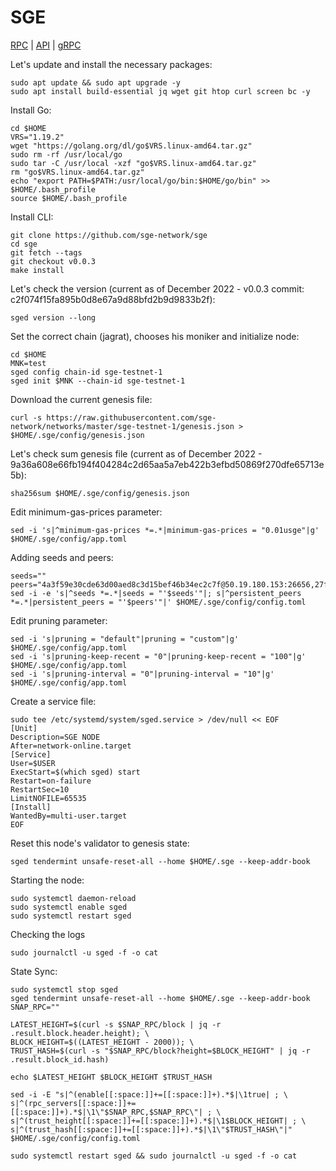 # SGE 
[RPC](http://) | [API](http://) | [gRPC](http://)

Let's update and install the necessary packages:
````
sudo apt update && sudo apt upgrade -y
sudo apt install build-essential jq wget git htop curl screen bc -y
````
Install Go:
````
cd $HOME
VRS="1.19.2"
wget "https://golang.org/dl/go$VRS.linux-amd64.tar.gz"
sudo rm -rf /usr/local/go
sudo tar -C /usr/local -xzf "go$VRS.linux-amd64.tar.gz"
rm "go$VRS.linux-amd64.tar.gz"
echo "export PATH=$PATH:/usr/local/go/bin:$HOME/go/bin" >> $HOME/.bash_profile
source $HOME/.bash_profile
````
Install CLI:
````
git clone https://github.com/sge-network/sge
cd sge
git fetch --tags
git checkout v0.0.3
make install
````
Let's check the version (current as of December 2022 - v0.0.3 commit: c2f074f15fa895b0d8e67a9d88bfd2b9d9833b2f):
````
sged version --long
````
Set the correct chain (jagrat), chooses his moniker and initialize node:
````
cd $HOME
MNK=test
sged config chain-id sge-testnet-1
sged init $MNK --chain-id sge-testnet-1
````
Download the current genesis file:
````
curl -s https://raw.githubusercontent.com/sge-network/networks/master/sge-testnet-1/genesis.json > $HOME/.sge/config/genesis.json
````
Let's check sum genesis file (current as of December 2022 - 9a36a608e66fb194f404284c2d65aa5a7eb422b3efbd50869f270dfe65713e5b):
````
sha256sum $HOME/.sge/config/genesis.json
````
Edit minimum-gas-prices parameter:
````
sed -i 's|^minimum-gas-prices *=.*|minimum-gas-prices = "0.01usge"|g' $HOME/.sge/config/app.toml
````
Adding seeds and peers:
````
seeds=""
peers="4a3f59e30cde63d00aed8c3d15bef46b34ec2c7f@50.19.180.153:26656,27f0b281ea7f4c3db01fdb9f4cf7cc910ad240a6@209.34.206.44:26656,8a7d722dba88326ee69fcc23b5b2ac93e36d7ff2@65.108.225.158:17756,12450c4223a2d6dcfbe5e9b9998cb67634cd2465@38.146.3.193:26656,413128504de36317e3bf000073aa3165351e0d52@44.197.179.40:26656,a05353fe9ae39dd0edbfa6341634dec781d84a5c@65.108.105.48:17756,5c240add1ea545da7082616d4fb7276371f0bf66@94.250.201.130:26656,43b05a6bab7ca735397e9fae2cb0ad99977cf482@34.82.157.5:26656"
sed -i -e 's|^seeds *=.*|seeds = "'$seeds'"|; s|^persistent_peers *=.*|persistent_peers = "'$peers'"|' $HOME/.sge/config/config.toml
````
Edit pruning parameter:
````
sed -i 's|pruning = "default"|pruning = "custom"|g' $HOME/.sge/config/app.toml
sed -i 's|pruning-keep-recent = "0"|pruning-keep-recent = "100"|g' $HOME/.sge/config/app.toml
sed -i 's|pruning-interval = "0"|pruning-interval = "10"|g' $HOME/.sge/config/app.toml
````
Create a service file:
````
sudo tee /etc/systemd/system/sged.service > /dev/null << EOF
[Unit]
Description=SGE NODE
After=network-online.target
[Service]
User=$USER
ExecStart=$(which sged) start
Restart=on-failure
RestartSec=10
LimitNOFILE=65535
[Install]
WantedBy=multi-user.target
EOF
````
Reset this node's validator to genesis state:
````
sged tendermint unsafe-reset-all --home $HOME/.sge --keep-addr-book
````
Starting the node:
````
sudo systemctl daemon-reload
sudo systemctl enable sged
sudo systemctl restart sged
````
Checking the logs
````
sudo journalctl -u sged -f -o cat
````
State Sync:
````
sudo systemctl stop sged
sged tendermint unsafe-reset-all --home $HOME/.sge --keep-addr-book
SNAP_RPC=""

LATEST_HEIGHT=$(curl -s $SNAP_RPC/block | jq -r .result.block.header.height); \
BLOCK_HEIGHT=$((LATEST_HEIGHT - 2000)); \
TRUST_HASH=$(curl -s "$SNAP_RPC/block?height=$BLOCK_HEIGHT" | jq -r .result.block_id.hash)

echo $LATEST_HEIGHT $BLOCK_HEIGHT $TRUST_HASH

sed -i -E "s|^(enable[[:space:]]+=[[:space:]]+).*$|\1true| ; \
s|^(rpc_servers[[:space:]]+=[[:space:]]+).*$|\1\"$SNAP_RPC,$SNAP_RPC\"| ; \
s|^(trust_height[[:space:]]+=[[:space:]]+).*$|\1$BLOCK_HEIGHT| ; \
s|^(trust_hash[[:space:]]+=[[:space:]]+).*$|\1\"$TRUST_HASH\"|" $HOME/.sge/config/config.toml

sudo systemctl restart sged && sudo journalctl -u sged -f -o cat
````
